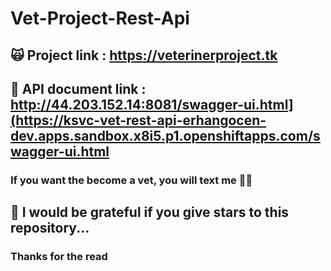# Vet-Project-Rest-Api

## 🙀 Project link : https://veterinerproject.tk
## 🐶 API document link : http://44.203.152.14:8081/swagger-ui.html](https://ksvc-vet-rest-api-erhangocen-dev.apps.sandbox.x8i5.p1.openshiftapps.com/swagger-ui.html

### If you want the become a vet, you will text me 🧑‍⚕️

## 🌟 I would be grateful if you give stars to this repository...

### Thanks for the read

